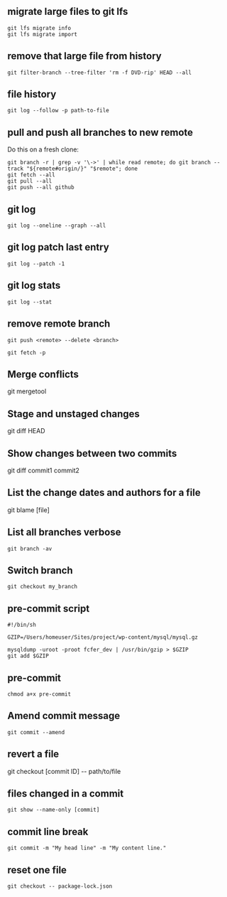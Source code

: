 ## migrate large files to git lfs

```
git lfs migrate info
git lfs migrate import
```

## remove that large file from history

`git filter-branch --tree-filter 'rm -f DVD-rip' HEAD --all`

## file history

`git log --follow -p path-to-file `


## pull and push all branches to new remote

Do this on a fresh clone:

```
git branch -r | grep -v '\->' | while read remote; do git branch --track "${remote#origin/}" "$remote"; done
git fetch --all
git pull --all
git push --all github
```

## git log
`git log --oneline --graph --all`

## git log patch last entry 
`git log --patch -1`

## git log stats
`git log --stat`

## remove remote branch

`git push <remote> --delete <branch>`

`git fetch -p`


## Merge conflicts
git mergetool

## Stage and unstaged changes
git diff HEAD

## Show changes between two commits
git diff commit1 commit2

## List the change dates and authors for a file
git blame [file]

## List all branches verbose
`git branch -av`

## Switch branch
`git checkout my_branch`

## pre-commit script

```
#!/bin/sh

GZIP=/Users/homeuser/Sites/project/wp-content/mysql/mysql.gz

mysqldump -uroot -proot fcfer_dev | /usr/bin/gzip > $GZIP
git add $GZIP
```

## pre-commit
`chmod a+x pre-commit`

## Amend commit message
`git commit --amend`
 
## revert a file
git checkout [commit ID] -- path/to/file

## files changed in a commit
`git show --name-only [commit]`

## commit line break
`git commit -m "My head line" -m "My content line."`

## reset one file
`git checkout -- package-lock.json`

